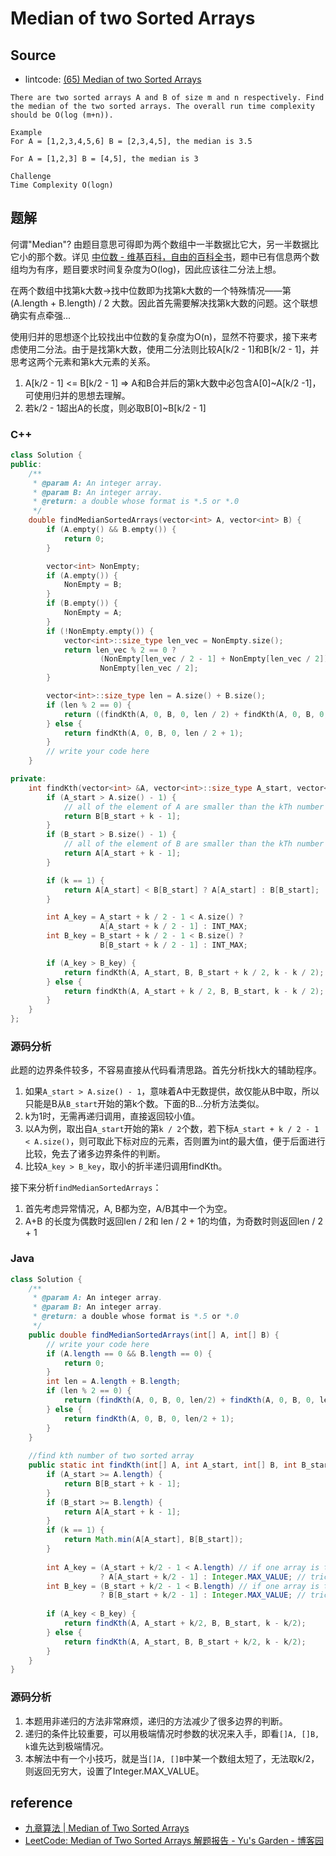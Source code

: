 # Median of two Sorted Arrays

## Source

- lintcode: [(65) Median of two Sorted Arrays](http://www.lintcode.com/en/problem/median-of-two-sorted-arrays/)

```
There are two sorted arrays A and B of size m and n respectively. Find the median of the two sorted arrays. The overall run time complexity should be O(log (m+n)).

Example
For A = [1,2,3,4,5,6] B = [2,3,4,5], the median is 3.5

For A = [1,2,3] B = [4,5], the median is 3

Challenge
Time Complexity O(logn)
```

## 题解

何谓"Median"? 由题目意思可得即为两个数组中一半数据比它大，另一半数据比它小的那个数。详见 [中位数 - 维基百科，自由的百科全书](http://zh.wikipedia.org/wiki/%E4%B8%AD%E4%BD%8D%E6%95%B8)，题中已有信息两个数组均为有序，题目要求时间复杂度为O(log)，因此应该往二分法上想。

在两个数组中找第k大数->找中位数即为找第k大数的一个特殊情况——第(A.length + B.length) / 2 大数。因此首先需要解决找第k大数的问题。这个联想确实有点牵强...

使用归并的思想逐个比较找出中位数的复杂度为O(n)，显然不符要求，接下来考虑使用二分法。由于是找第k大数，使用二分法则比较A[k/2 - 1]和B[k/2 - 1]，并思考这两个元素和第k大元素的关系。
1. A[k/2 - 1] <= B[k/2 - 1] => A和B合并后的第k大数中必包含A[0]~A[k/2  -1]，可使用归并的思想去理解。
2. 若k/2 - 1超出A的长度，则必取B[0]~B[k/2 - 1]

### C++

```c++
class Solution {
public:
    /**
     * @param A: An integer array.
     * @param B: An integer array.
     * @return: a double whose format is *.5 or *.0
     */
    double findMedianSortedArrays(vector<int> A, vector<int> B) {
        if (A.empty() && B.empty()) {
            return 0;
        }

        vector<int> NonEmpty;
        if (A.empty()) {
            NonEmpty = B;
        }
        if (B.empty()) {
            NonEmpty = A;
        }
        if (!NonEmpty.empty()) {
            vector<int>::size_type len_vec = NonEmpty.size();
            return len_vec % 2 == 0 ?
                    (NonEmpty[len_vec / 2 - 1] + NonEmpty[len_vec / 2]) / 2.0 :
                    NonEmpty[len_vec / 2];
        }

        vector<int>::size_type len = A.size() + B.size();
        if (len % 2 == 0) {
            return ((findKth(A, 0, B, 0, len / 2) + findKth(A, 0, B, 0, len / 2 + 1)) / 2.0);
        } else {
            return findKth(A, 0, B, 0, len / 2 + 1);
        }
        // write your code here
    }

private:
    int findKth(vector<int> &A, vector<int>::size_type A_start, vector<int> &B, vector<int>::size_type B_start, int k) {
        if (A_start > A.size() - 1) {
            // all of the element of A are smaller than the kTh number
            return B[B_start + k - 1];
        }
        if (B_start > B.size() - 1) {
            // all of the element of B are smaller than the kTh number
            return A[A_start + k - 1];
        }

        if (k == 1) {
            return A[A_start] < B[B_start] ? A[A_start] : B[B_start];
        }

        int A_key = A_start + k / 2 - 1 < A.size() ?
                    A[A_start + k / 2 - 1] : INT_MAX;
        int B_key = B_start + k / 2 - 1 < B.size() ?
                    B[B_start + k / 2 - 1] : INT_MAX;

        if (A_key > B_key) {
            return findKth(A, A_start, B, B_start + k / 2, k - k / 2);
        } else {
            return findKth(A, A_start + k / 2, B, B_start, k - k / 2);
        }
    }
};
```

### 源码分析

此题的边界条件较多，不容易直接从代码看清思路。首先分析找k大的辅助程序。

1. 如果`A_start > A.size() - 1`，意味着A中无数提供，故仅能从B中取，所以只能是B从`B_start`开始的第k个数。下面的B...分析方法类似。
2. k为1时，无需再递归调用，直接返回较小值。
3. 以A为例，取出自`A_start`开始的第`k / 2`个数，若下标`A_start + k / 2 - 1 < A.size()`，则可取此下标对应的元素，否则置为int的最大值，便于后面进行比较，免去了诸多边界条件的判断。
4. 比较`A_key > B_key`，取小的折半递归调用findKth。

接下来分析`findMedianSortedArrays`：

1. 首先考虑异常情况，A, B都为空，A/B其中一个为空。
2. A+B 的长度为偶数时返回len / 2和 len / 2 + 1的均值，为奇数时则返回len / 2 + 1


### Java

```java
class Solution {
    /**
     * @param A: An integer array.
     * @param B: An integer array.
     * @return: a double whose format is *.5 or *.0
     */
    public double findMedianSortedArrays(int[] A, int[] B) {
        // write your code here
        if (A.length == 0 && B.length == 0) {
            return 0;
        }
        int len = A.length + B.length;
        if (len % 2 == 0) {
            return (findKth(A, 0, B, 0, len/2) + findKth(A, 0, B, 0, len/2+1)) / 2.0;
        } else {
            return findKth(A, 0, B, 0, len/2 + 1);
        }
    }
    
    //find kth number of two sorted array
    public static int findKth(int[] A, int A_start, int[] B, int B_start, int k) {
        if (A_start >= A.length) {
            return B[B_start + k - 1];
        }
        if (B_start >= B.length) {
            return A[A_start + k - 1];
        }
        if (k == 1) {
            return Math.min(A[A_start], B[B_start]);
        }
        
        int A_key = (A_start + k/2 - 1 < A.length) // if one array is too short
                    ? A[A_start + k/2 - 1] : Integer.MAX_VALUE; // trick
        int B_key = (B_start + k/2 - 1 < B.length) // if one array is too short
                    ? B[B_start + k/2 - 1] : Integer.MAX_VALUE; // trick
        
        if (A_key < B_key) {
            return findKth(A, A_start + k/2, B, B_start, k - k/2);
        } else {
            return findKth(A, A_start, B, B_start + k/2, k - k/2);
        }
    }
}
```

### 源码分析
1. 本题用非递归的方法非常麻烦，递归的方法减少了很多边界的判断。
2. 递归的条件比较重要，可以用极端情况时参数的状况来入手，即看`[]A, []B, k`谁先达到极端情况。
3. 本解法中有一个小技巧，就是当`[]A, []B`中某一个数组太短了，无法取k/2，则返回无穷大，设置了Integer.MAX_VALUE。



## reference

- [九章算法 | Median of Two Sorted Arrays](http://www.jiuzhang.com/solutions/median-of-two-sorted-arrays/)
- [LeetCode: Median of Two Sorted Arrays 解题报告 - Yu's Garden - 博客园](http://www.cnblogs.com/yuzhangcmu/p/4138184.html)
